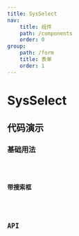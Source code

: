 ```yaml
---
title: SysSelect
nav:
    title: 组件
    path: /components
    order: 0
group: 
    path: /form
    title: 表单
    order: 1
---
```


# SysSelect

## 代码演示

### 基础用法
<code src="./demo/SysSelect.tsx">

### 带搜索框
<code src="./demo/Search.tsx">

## API
<API src="./SysSelect.tsx" hideTitle export='[""]' ></API>


